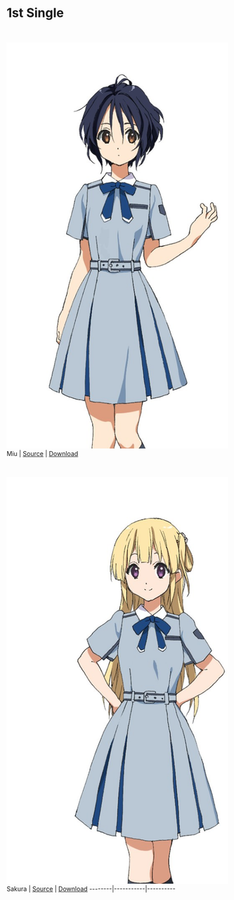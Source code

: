 # 1st Single
<br>

![Miu](../1st%20Single/5A94B61A-828A-4205-B83B-856546A2897B.jpeg)
 Miu | [Source](https://www.facebook.com/nanabunnoID/photos/a.595744770791956/595745237458576/?type=3) | [Download](https://github.com/LYHPandaKing/227PhotoBackup/raw/master/1st%20Single/5A94B61A-828A-4205-B83B-856546A2897B.jpeg)
 
<br>

![Sakura](../1st%20Single/0792F716-0663-48C7-86F6-51DB7272BBB0.jpeg)
 Sakura | [Source](https://www.facebook.com/nanabunnoID/photos/a.595744770791956/595745270791906/?type=3) | [Download](https://raw.githubusercontent.com/LYHPandaKing/227PhotoBackup/master/1st%20Single/0792F716-0663-48C7-86F6-51DB7272BBB0.jpeg)
--------|-----------|---------- 

